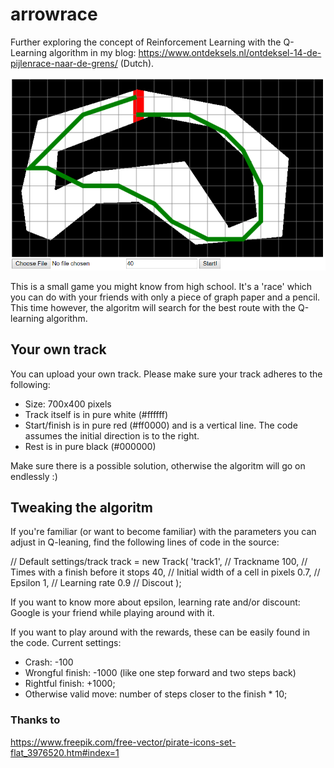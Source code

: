 # arrowrace
Further exploring the concept of Reinforcement Learning with the Q-Learning algorithm in my blog: https://www.ontdeksels.nl/ontdeksel-14-de-pijlenrace-naar-de-grens/ (Dutch).

![Demo screenshot](https://github.com/gkruiger/arrowrace/blob/master/screenshot.png "Demo screenshot")

This is a small game you might know from high school. It's a 'race' which you can do with your friends with only a piece of graph paper and a pencil. This time however, the algoritm will  search for the best route with the Q-learning algorithm.

## Your own track
You can upload your own track. Please make sure your track adheres to the following:
- Size: 700x400 pixels
- Track itself is in pure white (#ffffff)
- Start/finish is in pure red (#ff0000) and is a vertical line. The code assumes the initial direction is to the right.
- Rest is in pure black (#000000)

Make sure there is a possible solution, otherwise the algoritm will go on endlessly :)

## Tweaking the algoritm
If you're familiar (or want to become familiar) with the parameters you can adjust in Q-leaning, find the following lines of code in the source:

// Default settings/track
track = new Track(
    'track1',   // Trackname
    100,        // Times with a finish before it stops 
    40,         // Initial width of a cell in pixels
    0.7,        // Epsilon
    1,          // Learning rate
    0.9         // Discout
);

If you want to know more about epsilon, learning rate and/or discount: Google is your friend while playing around with it.

If you want to play around with the rewards, these can be easily found in the code. Current settings:
- Crash: -100
- Wrongful finish: -1000 (like one step forward and two steps back) 
- Rightful finish: +1000;
- Otherwise valid move: number of steps closer to the finish * 10;

### Thanks to
https://www.freepik.com/free-vector/pirate-icons-set-flat_3976520.htm#index=1
